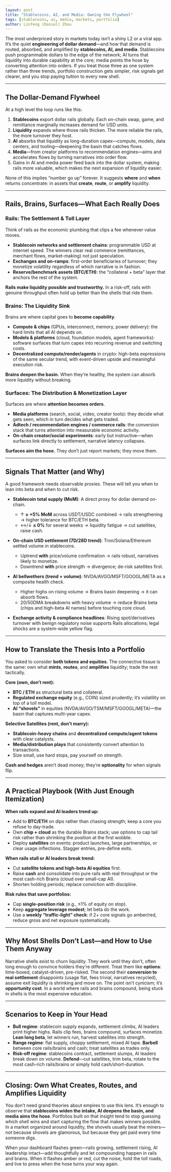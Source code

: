 ```yaml
---
layout: post
title: "Stablecoins, AI, and Media: Owning the Flywheel"
tags: [stablecoins, ai, media, markets, portfolio]
author: Linfeng (Daniel) Zhou
---
```


The most underpriced story in markets today isn’t a shiny L2 or a viral app. It’s the quiet **engineering of dollar demand**—and how that demand is routed, absorbed, and amplified by **stablecoins, AI, and media**. Stablecoins push programmable dollars to the edge of the network; AI turns that liquidity into durable capability at the core; media points the hose by converting attention into orders. If you treat those three as one system rather than three trends, portfolio construction gets simpler, risk signals get clearer, and you stop paying tuition to every new shell.

---

## The Dollar-Demand Flywheel

At a high level the loop runs like this:

1. **Stablecoins** export dollar rails globally. Each on-chain swap, game, and remittance marginally increases demand for USD units.
2. **Liquidity** expands where those rails thicken. The more reliable the rails, the more turnover they host.
3. **AI** absorbs that liquidity as long-duration capex—compute, models, data centers, and tooling—deepening the basin that catches flows.
4. **Media**—from creator platforms to recommendation engines—aims and accelerates flows by turning narratives into order flow.
5. Gains in AI and media power feed back into the dollar system, making rails more valuable, which makes the next expansion of liquidity easier.

None of this implies “number go up” forever. It suggests **where** and **when** returns concentrate: in assets that **create**, **route**, or **amplify** liquidity.

---

## Rails, Brains, Surfaces—What Each Really Does

### Rails: The Settlement & Toll Layer

Think of rails as the economic plumbing that clips a fee whenever value moves.

* **Stablecoin networks and settlement chains**: programmable USD at internet speed. The winners clear real commerce (remittances, merchant flows, market-making) not just speculation.
* **Exchanges and on-ramps**: first-order beneficiaries of turnover; they monetize volatility regardless of which narrative is in fashion.
* **Reserve/benchmark assets (BTC/ETH)**: the “collateral + beta” layer that anchors the rest of the system.

**Rails make liquidity possible and trustworthy.** In a risk-off, rails with genuine throughput often hold up better than the shells that ride them.

### Brains: The Liquidity Sink

Brains are where capital goes to **become capability**.

* **Compute & chips** (GPUs, interconnect, memory, power delivery): the hard limits that all AI depends on.
* **Models & platforms** (cloud, foundation models, agent frameworks): software surfaces that turn capex into recurring revenue and switching costs.
* **Decentralized compute/render/agents** in crypto: high-beta expressions of the same secular trend, with event-driven upside and meaningful execution risk.

**Brains deepen the basin.** When they’re healthy, the system can absorb more liquidity without breaking.

### Surfaces: The Distribution & Monetization Layer

Surfaces are where **attention becomes orders**.

* **Media platforms** (search, social, video, creator tools): they decide what gets seen, which in turn decides what gets traded.
* **Adtech / recommendation engines / commerce rails**: the conversion stack that turns attention into measurable economic activity.
* **On-chain creator/social experiments**: early but instructive—when surfaces link directly to settlement, narrative latency collapses.

**Surfaces aim the hose.** They don’t just report markets; they move them.

---

## Signals That Matter (and Why)

A good framework needs observable proxies. These will tell you when to lean into beta and when to cut risk.

* **Stablecoin total supply (MoM)**: A direct proxy for dollar demand on-chain.

  * ↑ **≥ +5% MoM** across USDT/USDC combined → rails strengthening → higher tolerance for BTC/ETH beta.
  * ↔/↓ **≤ 0%** for several weeks → liquidity fatigue → cut satellites, raise cash.

* **On-chain USD settlement (7D/28D trend)**: Tron/Solana/Ethereum settled volume in stablecoins.

  * Uptrend **with** price/volume confirmation → rails robust, narratives likely to monetize.
  * Downtrend **with** price strength → divergence; de-risk satellites first.

* **AI bellwethers (trend + volume)**: NVDA/AVGO/MSFT/GOOGL/META as a composite health check.

  * Higher highs on rising volume → Brains basin deepening → it can absorb flows.
  * 20/50DMA breakdowns with heavy volume → reduce Brains beta (chips and high-beta AI names) before touching core cloud.

* **Exchange activity & compliance headlines**: Rising spot/derivatives turnover with benign regulatory noise supports Rails allocations; legal shocks are a system-wide yellow flag.

---

## How to Translate the Thesis Into a Portfolio

You asked to consider **both tokens and equities**. The connective tissue is the same: own what **mints**, **routes**, and **amplifies** liquidity; trade the rest tactically.

**Core (own, don’t rent):**

* **BTC / ETH** as structural beta and collateral.
* **Regulated exchange equity** (e.g., COIN) sized prudently; it’s volatility on top of a toll model.
* **AI “shovels”** in equities (NVDA/AVGO/TSM/MSFT/GOOGL/META)—the basin that captures multi-year capex.

**Selective Satellites (rent, don’t marry):**

* **Stablecoin-heavy chains** and **decentralized compute/agent tokens** with clear catalysts.
* **Media/distribution plays** that consistently convert attention to transactions.
* Size small, use hard stops, pay yourself on strength.

**Cash and hedges** aren’t dead money; they’re **optionality** for when signals flip.

---

## A Practical Playbook (With Just Enough Itemization)

**When rails expand and AI leaders trend up:**

* Add to **BTC/ETH** on dips rather than chasing strength; keep a core you refuse to day-trade.
* Own **chip + cloud** as the durable Brains stack; use options to cap tail risk rather than shrinking the position at the first wobble.
* Deploy **satellites** on events: product launches, large partnerships, or clear usage inflections. Stagger entries, pre-define exits.

**When rails stall or AI leaders break trend:**

* Cut **satellite tokens and high-beta AI equities** first.
* Raise **cash** and consolidate into pure rails with real throughput or the most cash-rich Brains (cloud over small-cap AI).
* Shorten holding periods; replace conviction with discipline.

**Risk rules that save portfolios:**

* Cap **single-position risk** (e.g., ≤1% of equity on stop).
* Keep **aggregate leverage modest**; let beta do the work.
* Use a **weekly “traffic-light” check**: if 2+ core signals go amber/red, reduce gross and net exposure systematically.

---

## Why Most Shells Don’t Last—and How to Use Them Anyway

Narrative shells exist to churn liquidity. They work until they don’t, often long enough to convince holders they’re different. Treat them like **options**: time-boxed, catalyst-driven, pre-risked. The second their **conversion to real settlement** disappoints (usage flat, fees trivial, narratives recycled), assume exit liquidity is shrinking and move on. The point isn’t cynicism; it’s **opportunity cost**. In a world where rails and brains compound, being stuck in shells is the most expensive education.

---

## Scenarios to Keep in Your Head

* **Bull regime**: stablecoin supply expands, settlement climbs, AI leaders print higher highs. Rails clip fees, brains compound, surfaces monetize. **Lean long beta**, let winners run, harvest satellites into strength.
* **Range regime**: flat supply, choppy settlement, mixed AI tape. **Barbell** between core rails/brains and cash; treat satellites as trades only.
* **Risk-off regime**: stablecoins contract, settlement slumps, AI leaders break down on volume. **Defend**—cut satellites, trim beta, rotate to the most cash-rich rails/brains or simply hold cash/short-duration.

---

## Closing: Own What Creates, Routes, and Amplifies Liquidity

You don’t need grand theories about empires to use this lens. It’s enough to observe that **stablecoins widen the intake, AI deepens the basin, and media aims the hose**. Portfolios built on that insight tend to stop guessing which shell wins and start capturing the flow that makes winners possible. In a market organized around liquidity, the shovels usually beat the miners—not because shovels are glamorous, but because they get paid every time someone digs.

When your dashboard flashes green—rails growing, settlement rising, AI leadership intact—add thoughtfully and let compounding happen in rails and brains. When it flashes amber or red, cut the noise, hold the toll roads, and live to press when the hose turns your way again.


